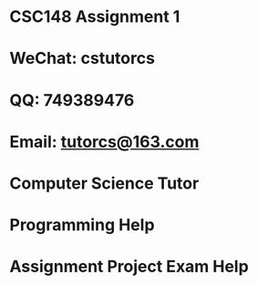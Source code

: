 # CSC148 Assignment 1
# WeChat: cstutorcs

# QQ: 749389476

# Email: tutorcs@163.com

# Computer Science Tutor

# Programming Help

# Assignment Project Exam Help
